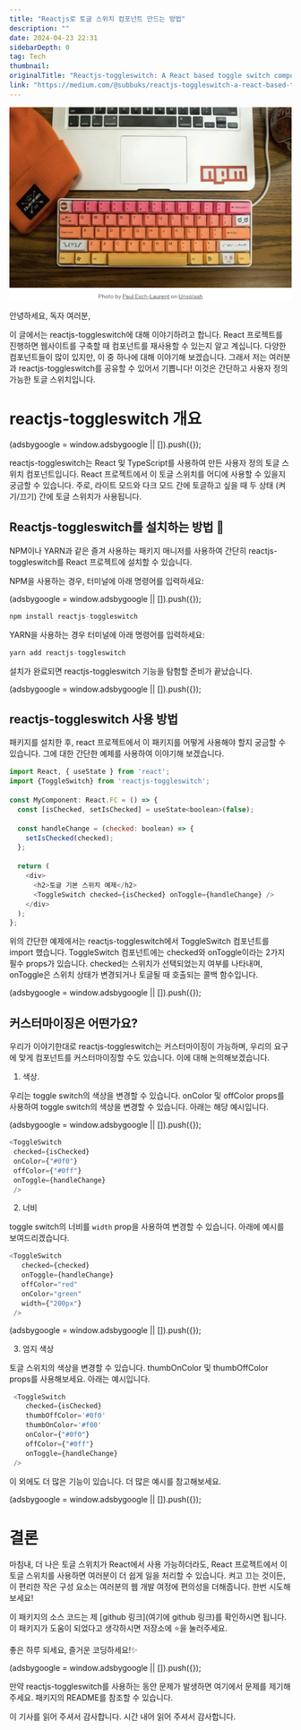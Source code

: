 ```yaml
---
title: "Reactjs로 토글 스위치 컴포넌트 만드는 방법"
description: ""
date: 2024-04-23 22:31
sidebarDepth: 0
tag: Tech
thumbnail: 
originalTitle: "Reactjs-toggleswitch: A React based toggle switch component package."
link: "https://medium.com/@subbuks/reactjs-toggleswitch-a-react-based-toggle-switch-component-package-9716b7dd2ef3"
---
```



<img src="./img/Reactjs-toggleswitchAReactbasedtoggleswitchcomponentpackage_0.png" />

안녕하세요, 독자 여러분,

이 글에서는 reactjs-toggleswitch에 대해 이야기하려고 합니다. React 프로젝트를 진행하면 웹사이트를 구축할 때 컴포넌트를 재사용할 수 있는지 알고 계십니다. 다양한 컴포넌트들이 많이 있지만, 이 중 하나에 대해 이야기해 보겠습니다. 그래서 저는 여러분과 reactjs-toggleswitch를 공유할 수 있어서 기쁩니다! 이것은 간단하고 사용자 정의 가능한 토글 스위치입니다.

# reactjs-toggleswitch 개요

<!-- ui-log 수평형 -->
<ins class="adsbygoogle"
  style="display:block"
  data-ad-client="ca-pub-4877378276818686"
  data-ad-slot="9743150776"
  data-ad-format="auto"
  data-full-width-responsive="true"></ins>
<component is="script">
(adsbygoogle = window.adsbygoogle || []).push({});
</component>

reactjs-toggleswitch는 React 및 TypeScript를 사용하여 만든 사용자 정의 토글 스위치 컴포넌트입니다. React 프로젝트에서 이 토글 스위치를 어디에 사용할 수 있을지 궁금할 수 있습니다. 주로, 라이트 모드와 다크 모드 간에 토글하고 싶을 때 두 상태 (켜기/끄기) 간에 토글 스위치가 사용됩니다.

## Reactjs-toggleswitch를 설치하는 방법 🤔

NPM이나 YARN과 같은 즐겨 사용하는 패키지 매니저를 사용하여 간단히 reactjs-toggleswitch를 React 프로젝트에 설치할 수 있습니다.

NPM을 사용하는 경우, 터미널에 아래 명령어를 입력하세요:

<!-- ui-log 수평형 -->
<ins class="adsbygoogle"
  style="display:block"
  data-ad-client="ca-pub-4877378276818686"
  data-ad-slot="9743150776"
  data-ad-format="auto"
  data-full-width-responsive="true"></ins>
<component is="script">
(adsbygoogle = window.adsbygoogle || []).push({});
</component>

```js
npm install reactjs-toggleswitch
```

YARN을 사용하는 경우 터미널에 아래 명령어를 입력하세요:

```js
yarn add reactjs-toggleswitch
```

설치가 완료되면 reactjs-toggleswitch 기능을 탐험할 준비가 끝났습니다.

<!-- ui-log 수평형 -->
<ins class="adsbygoogle"
  style="display:block"
  data-ad-client="ca-pub-4877378276818686"
  data-ad-slot="9743150776"
  data-ad-format="auto"
  data-full-width-responsive="true"></ins>
<component is="script">
(adsbygoogle = window.adsbygoogle || []).push({});
</component>

## reactjs-toggleswitch 사용 방법

패키지를 설치한 후, react 프로젝트에서 이 패키지를 어떻게 사용해야 할지 궁금할 수 있습니다. 그에 대한 간단한 예제를 사용하여 이야기해 보겠습니다.

```js
import React, { useState } from 'react';
import {ToggleSwitch} from 'reactjs-toggleswitch';

const MyComponent: React.FC = () => {
  const [isChecked, setIsChecked] = useState<boolean>(false);

  const handleChange = (checked: boolean) => {
    setIsChecked(checked);
  };

  return (
    <div>
      <h2>토글 기본 스위치 예제</h2>
      <ToggleSwitch checked={isChecked} onToggle={handleChange} />
    </div>
  );
};
```

위의 간단한 예제에서는 reactjs-toggleswitch에서 ToggleSwitch 컴포넌트를 import 했습니다. ToggleSwitch 컴포넌트에는 checked와 onToggle이라는 2가지 필수 props가 있습니다. checked는 스위치가 선택되었는지 여부를 나타내며, onToggle은 스위치 상태가 변경되거나 토글될 때 호출되는 콜백 함수입니다.

<!-- ui-log 수평형 -->
<ins class="adsbygoogle"
  style="display:block"
  data-ad-client="ca-pub-4877378276818686"
  data-ad-slot="9743150776"
  data-ad-format="auto"
  data-full-width-responsive="true"></ins>
<component is="script">
(adsbygoogle = window.adsbygoogle || []).push({});
</component>

## 커스터마이징은 어떤가요?

우리가 이야기한대로 reactjs-toggleswitch는 커스터마이징이 가능하며, 우리의 요구에 맞게 컴포넌트를 커스터마이징할 수도 있습니다. 이에 대해 논의해보겠습니다.

1. 색상.

우리는 toggle switch의 색상을 변경할 수 있습니다. onColor 및 offColor props를 사용하여 toggle switch의 색상을 변경할 수 있습니다. 아래는 해당 예시입니다.

<!-- ui-log 수평형 -->
<ins class="adsbygoogle"
  style="display:block"
  data-ad-client="ca-pub-4877378276818686"
  data-ad-slot="9743150776"
  data-ad-format="auto"
  data-full-width-responsive="true"></ins>
<component is="script">
(adsbygoogle = window.adsbygoogle || []).push({});
</component>

```js
<ToggleSwitch 
 checked={isChecked}
 onColor={"#0f0"}
 offColor={"#0ff"}
 onToggle={handleChange}
 />
```

2. 너비

toggle switch의 너비를 `width` prop을 사용하여 변경할 수 있습니다. 아래에 예시를 보여드리겠습니다.

```js
<ToggleSwitch
   checked={checked}
   onToggle={handleChange}
   offColor="red"
   onColor="green"
   width={"200px"}
 />
```

<!-- ui-log 수평형 -->
<ins class="adsbygoogle"
  style="display:block"
  data-ad-client="ca-pub-4877378276818686"
  data-ad-slot="9743150776"
  data-ad-format="auto"
  data-full-width-responsive="true"></ins>
<component is="script">
(adsbygoogle = window.adsbygoogle || []).push({});
</component>

3. 엄지 색상

토글 스위치의 색상을 변경할 수 있습니다. thumbOnColor 및 thumbOffColor props를 사용해보세요. 아래는 예시입니다.

```js
 <ToggleSwitch 
    checked={isChecked}
    thumbOffColor='#0f0' 
    thumbOnColor='#f00' 
    onColor={"#0f0"} 
    offColor={"#0ff"} 
    onToggle={handleChange} 
 />
```

이 외에도 더 많은 기능이 있습니다. 더 많은 예시를 참고해보세요.

<!-- ui-log 수평형 -->
<ins class="adsbygoogle"
  style="display:block"
  data-ad-client="ca-pub-4877378276818686"
  data-ad-slot="9743150776"
  data-ad-format="auto"
  data-full-width-responsive="true"></ins>
<component is="script">
(adsbygoogle = window.adsbygoogle || []).push({});
</component>

# 결론

마침내, 더 나은 토글 스위치가 React에서 사용 가능하더라도, React 프로젝트에서 이 토글 스위치를 사용하면 여러분이 더 쉽게 일을 처리할 수 있습니다. 켜고 끄는 것이든, 이 편리한 작은 구성 요소는 여러분의 웹 개발 여정에 편의성을 더해줍니다. 한번 시도해보세요!

이 패키지의 소스 코드는 제 [github 링크](여기에 github 링크)를 확인하시면 됩니다. 이 패키지가 도움이 되었다고 생각하시면 저장소에 ⭐을 눌러주세요.

좋은 하루 되세요, 즐거운 코딩하세요!✨

<!-- ui-log 수평형 -->
<ins class="adsbygoogle"
  style="display:block"
  data-ad-client="ca-pub-4877378276818686"
  data-ad-slot="9743150776"
  data-ad-format="auto"
  data-full-width-responsive="true"></ins>
<component is="script">
(adsbygoogle = window.adsbygoogle || []).push({});
</component>

만약 reactjs-toggleswitch를 사용하는 동안 문제가 발생하면 여기에서 문제를 제기해주세요. 패키지의 README를 참조할 수 있습니다.

이 기사를 읽어 주셔서 감사합니다. 시간 내어 읽어 주셔서 감사합니다.